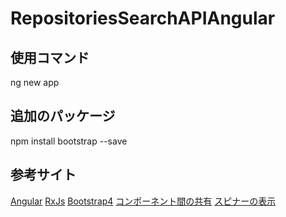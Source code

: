 # RepositoriesSearchAPIAngular

## 使用コマンド
ng new app

## 追加のパッケージ
npm install bootstrap --save

## 参考サイト
[Angular](https://angular.jp/)
[RxJs](https://rxjs-dev.firebaseapp.com/)
[Bootstrap4](https://getbootstrap.com/)
[コンポーネント間の共有](https://qiita.com/ksh-fthr/items/e43dd37bff2e51e95a59)
[スピナーの表示](https://www.l08084.com/entry/2019/09/22/193345)
